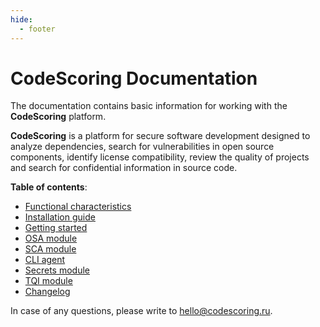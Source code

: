 ```yaml
---
hide:
  - footer
---
```

# CodeScoring Documentation

The documentation contains basic information for working with the **CodeScoring** platform.

**CodeScoring** is a platform for secure software development designed to analyze dependencies, search for vulnerabilities in open source components, identify license compatibility, review the quality of projects and search for confidential information in source code.

**Table of contents**:

 - [Functional characteristics](/functionality.en)
 - [Installation guide](/on-premise/installation.en)
 - [Getting started](/on-premise/how-to/activation.en)
 - [OSA module](/osa/index.en)
 - [SCA module](/sca/index.en)
 - [CLI agent](/agent/index.en)
 - [Secrets module](/secrets/index.en)
 - [TQI module](/tqi/index.en)
 - [Changelog](/changelog/on-premise-changelog.en)

In case of any questions, please write to <hello@codescoring.ru>.